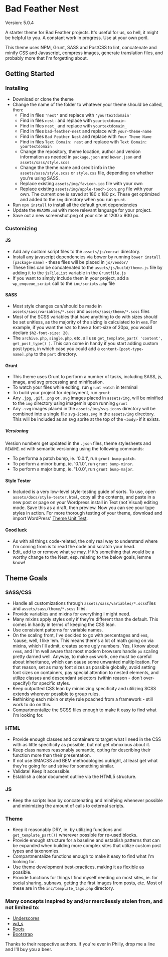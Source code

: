 # Bad Feather Nest
Version: 5.0.4

A starter theme for Bad Feather projects. It's useful for us, so hell, it might be helpful to you. A constant work in progress. Use at your own peril. 

This theme uses NPM, Grunt, SASS and PostCSS to lint, concatenate and minify CSS and Javascript, compress images, generate translation files, and probably more that I'm forgetting about. 

## Getting Started
### Installing
* Download or clone the theme
* Change the name of the folder to whatever your theme should be called, then:
  * Find in files `'nest'` and replace with `'yourtextdomain'`
  * Find in files `nest-` and replace with `yourtextdomain-`
  * Find in files `nest_` and replace with `yourtextdomain_`
  * Find in files `bad-feather-nest` and replace with `your-theme-name`
  * Find in files `Bad Feather Nest` and replace with `Your Theme Name`
  * Find in files `Text Domain: nest` and replace with `Text Domain: yourtextdomain`
  * Change the repository, theme location, author and version information as needed in `package.json` and `bower.json` and `assets/sass/style.scss`
  * Change the theme name and credit info in the `assets/sass/style.scss` or `style.css` file, depending on whether you're using SASS.
  * Replace existing `assets/img/favicon.ico` file with your own
  * Replace existing `assets/img/apple-touch-icon.png` file with your own. The current one is saved at 180 x 180 px. These get optimized and added to the `img` directory when you run `grunt`. 
* Run `npm install` to install all the default grunt dependencies
* Update the `README.md` with more relevant language for your project.
* Save out a new screenshot.png of your site at 1200 x 900 px.

### Customizing
#### JS
* Add any custom script files to the `assets/js/concat` directory.
* Install any javascript dependencies via bower by running `bower install [package-name]` - these files will be placed in `js/vendor/`
* These files can be concatenated to the `assets/js/build/theme.js` file by adding it to the `jsFileList` variable in the `Gruntfile.js`
* If you want to simply include them in your project, add a `wp_enqueue_script` call to the `inc/scripts.php` file

#### SASS
* Most style changes can/should be made in `assets/sass/variables/*.scss` and `assets/sass/theme/*.scss` files
* Most of the SCSS variables that have anything to do with sizes should be set unitless, as the majority of the sizing is calculated to in `em`s. For example, if you want the `h2`s to have a font-size of 20px, you would declare `$h2-font-size: 20`.
* The `archive.php`, `single.php`, etc. all use `get_template_part( 'content', get_post_type() )`. This can come in handy if you start adding custom post types, in which case you could add a `content-[post-type-name].php` to the `part` directory.

#### Grunt
* This theme uses Grunt to perform a number of tasks, including SASS, js, image, and svg processing and minification.
* To watch your files while editing, run `grunt watch` in terminal
* To build your project for deployment, run `grunt`
* Any `.jpg`, `.gif`, `.png` or `.svg` images placed in `assets/img`, will be minified to the `img` directory using imagemin upon running `grunt`
* Any `.svg` images placed in the `assets/img/svg-icons` directory will be combined into a single file `svg-icons.svg` in the `assets/img` directory. This will be included as an svg sprite at the top of the `<body>` if it exists.

##### Versioning
Version numbers get updated in the `.json` files, theme stylesheets and `README.md` with semantic versioning using the following commands:
* To performa a patch bump, ie. '0.0.1', run `grunt bump-patch`. 
* To perform a minor bump, ie. '0.1.0', run `grunt bump-minor`. 
* To perform a major bump, ie. '1.0.0', run `grunt bump-major`. 

#### Style Tester
* Included is a very low-level style-testing guide of sorts. To use, open `assets/docs/style-tester.html`, copy all the contents, and paste in a new post or page on your Wordpress install in Text (not Visual) editing mode. Save this as a draft, then preview. Now you can see your type styles in action. For more thorough testing of your theme, download and import WordPress' [Theme Unit Test](https://codex.wordpress.org/Theme_Unit_Test).

#### Good luck
* As with all things code-related, the only real way to understand where I'm coming from is to read the code and scratch your head.
* Edit, add to or remove what ye may. If it's something that would be a worthy change to the Nest, esp. relating to the below goals, lemme know!

## Theme Goals

### SASS/CSS
* Handle all customizations through `assets/sass/variables/*.scss`files and `assets/sass/theme/*.scss` files.
* Provide variables and mixins for everything I might need.
* Many mixins apply styles only if they're different than the default. This comes in handy in terms of keeping the CSS lean.
* Use consistent patterns for variable names.
* On the scaling front, I've decided to go with percentages and `em`s, 'cause, well, I like 'em. This means there's a lot of math going on via mixins, which I'll admit, creates some ugly numbers. Yes, I know about `rem`s, and I'm well aware that most modern browsers handle `px` scaling pretty darned well. Anyway, to make `em`s work, one must be careful about inheritance, which can cause some unwanted multiplication. For that reason, set as many font sizes as possible globally, avoid setting font sizes on containers, pay special attention to nested elements, and utilize classes and descendant selectors (within reason - don't over-specify!) for specific styles.
* Keep outputted CSS lean by minimizing specificity and utilizing SCSS extends wherever possible to group rules.
* Rethinking each mixin or style rule poached from a framework - still work to do on this.
* Compartmentalize the SCSS files enough to make it easy to find what I'm looking for.

### HTML
* Provide enough classes and containers to target what I need in the CSS with as little specificity as possible, but not get obnoxious about it.
* Keep class names reasonably semantic, opting for describing their function more than their presentation.
* If not use SMACSS and BEM methodologies outright, at least get what they're going for and strive for something similar.
* Validate! Keep it accessible.
* Establish a clear document outline via the HTML5 structure.

### JS
* Keep the scripts lean by concatenating and minifying whenever possible and minimizing the amount of calls to external scripts.

### Theme
* Keep it reasonably DRY, ie. by utilizing functions and `get_template_part())` wherever possible for re-used blocks.
* Provide enough structure for a baseline and establish patterns that can be expanded when building more complex sites that utilize custom post types and taxonomies.
* Compartmentalize functions enough to make it easy to find what I'm looking for.
* Use theme development best-practices, making it as flexible as possible.
* Provide functions for things I find myself needing on most sites, ie. for social sharing, subnavs, getting the first images from posts, etc. Most of these are in the `inc/template_tags.php` directory.

### Many concepts inspired by and/or mercilessly stolen from, and not limited to:
* [Underscores](http://underscores.me/)
* [wd_s](https://github.com/WebDevStudios/wd_s)
* [Roots](http://roots.io/)
* [Bootstrap](http://getbootstrap.com)

Thanks to their respective authors. If you're ever in Philly, drop me a line and I'll buy you a beer.

